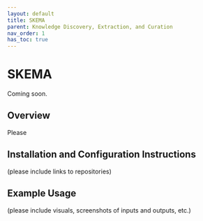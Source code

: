 ```yaml
---
layout: default
title: SKEMA
parent: Knowledge Discovery, Extraction, and Curation
nav_order: 1
has_toc: true
---
```

# SKEMA

Coming soon.

## Overview
Please 

## Installation and Configuration Instructions
(please include links to repositories)

## Example Usage
(please include visuals, screenshots of inputs and outputs, etc.)